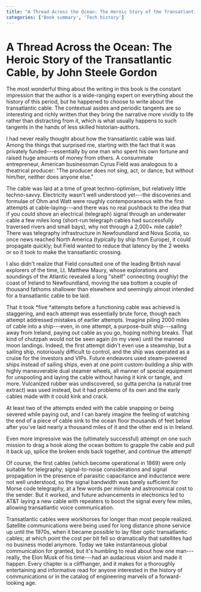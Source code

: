 ```yaml
---
title: "A Thread Across the Ocean: The Heroic Story of the Transatlantic Cable"
categories: ['Book summary', 'Tech history']
---
```


# A Thread Across the Ocean: The Heroic Story of the Transatlantic Cable, by John Steele Gordon

The most wonderful thing about the writing in this book is the constant impression that the author is a wide-ranging expert on everything about the history of this period, but he happened to choose to write about the transatlantic cable. The contextual asides and periodic tangents are so interesting and richly written that they bring the narrative more vividly to life rather than distracting from it, which is what usually happens to such tangents in the hands of less skilled historian-authors.

I had never really thought about how the transatlantic cable was laid. Among the things that surprised me, starting with the fact that it was privately funded---essentially by one man who spent his own fortune and raised huge amounts of money from others. A consummate entrepreneur, American businessman Cyrus Field was analogous to a theatrical producer: "The producer does not sing, act, or dance, but without him/her, neither does anyone else."

The cable was laid at a time of great techno-optimism, but relatively little techno-savvy. Electricity wasn't well understood yet---the discoveries and formulae of Ohm and Watt were roughly contemporaneous with the first attempts at cable-laying---and there was no real pushback to the idea that if you could shove an electrical (telegraph) signal through an underwater cable a few miles long (short-run telegraph cables had successfully traversed rivers and small bays), why not through a 2,000+ mile cable? There was telegraphy infrastructure in Newfoundland and Nova Scotia, so once news reached North America (typically by ship from Europe), it could propagate quickly; but Field wanted to reduce that latency by the 2 weeks or so it took to make the transatlantic crossing.

I also didn't realize that Field consulted one of the leading British naval explorers of the time, Lt. Matthew Maury, whose explorations and soundings of the Atlantic revealed a long "shelf" connecting (roughly) the coast of Ireland to Newfoundland, moving the sea bottom a couple of thousand fathoms shallower than elsewhere and seemingly almost intended for a transatlantic cable to be laid.

That it took *five *attempts before a functioning cable was achieved is staggering, and each attempt was essentially brute force, though each attempt addressed mistakes of earlier attempts. Imagine piling 2000 miles of cable into a ship---even, in one attempt, a purpose-built ship---sailing away from Ireland, paying out cable as you go, hoping nothing breaks. That kind of chutzpah would not be seen again (in my view) until the manned moon landings. Indeed, the first attempt didn't even use a steamship, but a sailing ship, notoriously difficult to control, and the ship was operated as a cruise for the investors and VIPs. Future endeavors used steam-powered ships instead of sailing ships, even at one point custom-building a ship with highly maneuverable dual steamer wheels, all manner of special equipment for unspooling and laying the cable without having it kink or tangle, and more. Vulcanized rubber was undiscovered, so gutta percha (a natural tree extract) was used instead, but it had problems of its own and the early cables made with it could kink and crack.

At least two of the attempts ended with the cable snapping or being severed while paying out, and I can barely imagine the feeling of watching the end of a piece of cable sink to the ocean floor thousands of feet below after you've laid nearly a thousand miles of it and the other end is in Ireland.

Even more impressive was the (ultimately successful) attempt on one such mission to drag a hook along the ocean bottom to grapple the cable and pull it back up, splice the broken ends back together, and continue the attempt!

Of course, the first cables (which become operational in 1869) were only suitable for telegraphy; signal-to-noise considerations and signal propagation in the presence of parasitic capacitance and inductance were not well understood, so the signal bandwidth was barely sufficient for Morse code telegraphy, at a few words per minute and astronomical cost to the sender. But it worked, and future advancements in electronics led to AT&T laying a new cable with repeaters to boost the signal every few miles, allowing transatlantic voice communication.

Transatlantic cables were workhorses for longer than most people realized. Satellite communications were being used for long distance phone service up until the 1970s, when it became possible to lay fiber optic transatlantic cables; at which point the cost per bit fell so dramatically that satellites had no business model anymore. Today we take instantaneous global communication for granted, but it's humbling to read about how one man---really, the Elon Musk of his time---had an audacious vision and made it happen. Every chapter is a cliffhanger, and it makes for a thoroughly entertaining and informative read for anyone interested in the history of communications or in the catalog of engineering marvels of a forward-looking age.

